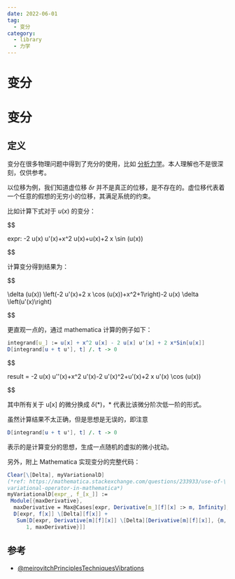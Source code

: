 ```yaml
---
date: 2022-06-01
tag:
  - 变分
category:
  - library
  - 力学
---
```


# 变分

# 变分


## 定义

变分在很多物理问题中得到了充分的使用，比如 [分析力学](./分析力学.md)。本人理解也不是很深刻，仅供参考。

以位移为例，我们知道虚位移 $\delta r$ 并不是真正的位移，是不存在的。虚位移代表着一个任意的假想的无穷小的位移，其满足系统的约束。

比如计算下式对于 $u(x)$ 的变分：

$$

expr: -2 u(x) u'(x)+x^2 u(x)+u(x)+2
   x \sin (u(x))

$$


计算变分得到结果为：

$$

\delta (u(x)) \left(-2 u'(x)+2
   x \cos
   (u(x))+x^2+1\right)-2 u(x)
   \delta \left(u'(x)\right)

$$


更直观一点的，通过 mathematica 计算的例子如下：

```mathematica
integrand[u_] := u[x] + x^2 u[x] - 2 u[x] u'[x] + 2 x*Sin[u[x]]
D[integrand[u + t u'], t] /. t -> 0
```


$$

result = -2 u(x) u''(x)+x^2 u'(x)-2
   u'(x)^2+u'(x)+2 x u'(x)
   \cos (u(x))

$$


其中所有关于 u[x] 的微分换成 $\delta(*)$，\* 代表比该微分阶次低一阶的形式。

虽然计算结果不太正确，但是思想是无误的，即注意

```mathematica
D[integrand[u + t u'], t] /. t -> 0
```

表示的是计算变分的思想，生成一点随机的虚拟的微小扰动。

另外，附上 Mathematica 实现变分的完整代码：

```mathematica
Clear[\[Delta], myVariationalD]
(*ref: https://mathematica.stackexchange.com/questions/233933/use-of-\
variational-operator-in-mathematica*)
myVariationalD[expr_, f_[x_]] := 
 Module[{maxDerivative}, 
  maxDerivative = Max@Cases[expr, Derivative[m_][f][x] :> m, Infinity];
  D[expr, f[x]] \[Delta][f[x]] + 
   Sum[D[expr, Derivative[m][f][x]] \[Delta][Derivative[m][f][x]], {m,
      1, maxDerivative}]]
```

## 参考

- [@meirovitchPrinciplesTechniquesVibrations](.//)
